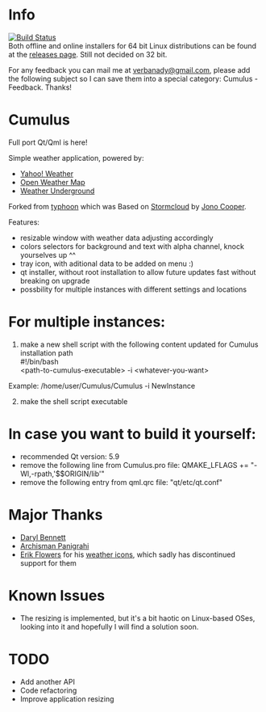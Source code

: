 # Info  
[![Build Status](https://travis-ci.org/vadrian89/cumulus-qt.svg?branch=master)](https://travis-ci.org/vadrian89/cumulus-qt)   
Both offline and online installers for 64 bit Linux distributions can be found at the [releases page](https://github.com/vadrian89/cumulus-qt/releases).
Still not decided on 32 bit.

For any feedback you can mail me at verbanady@gmail.com, please add the following subject so I can save them into a special category: Cumulus - Feedback.
Thanks!

# Cumulus

Full port Qt/Qml is here!

Simple weather application, powered by:
- [Yahoo! Weather](http://weather.yahoo.com)
- [Open Weather Map](http://openweathermap.org/)
- [Weather Underground](https://www.wunderground.com/?apiref=697599e3b1e7adec)

Forked from [typhoon](https://github.com/apandada1/typhoon) which was
Based on [Stormcloud](https://github.com/consindo/stormcloud/) by [Jono Cooper](https://twitter.com/consindo).

Features:
- resizable window with weather data adjusting accordingly
- colors selectors for background and text with alpha channel, knock yourselves up ^^
- tray icon, with aditional data to be added on menu :)
- qt installer, without root installation to allow future updates fast without breaking on upgrade
- possbility for multiple instances with different settings and locations

# For multiple instances:

1. make a new shell script with the following content updated for Cumulus installation path  
#!/bin/bash  
\<path-to-cumulus-executable> -i \<whatever-you-want>

Example: /home/user/Cumulus/Cumulus -i NewInstance

2. make the shell script executable

# In case you want to build it yourself:

- recommended Qt version: 5.9
- remove the following line from Cumulus.pro file: QMAKE_LFLAGS += "-Wl,-rpath,'$$ORIGIN/lib'"
- remove the following entry from qml.qrc file: "qt/etc/qt.conf"

# Major Thanks
- [Daryl Bennett](https://github.com/kd8bny)
- [Archisman Panigrahi](https://github.com/apandada1)
- [Erik Flowers](https://github.com/erikflowers) for his [weather icons](https://github.com/erikflowers/weather-icons),
which sadly has discontinued support for them

# Known Issues
- The resizing is implemented, but it's a bit haotic on Linux-based OSes, looking into it and hopefully I will find a solution soon.

# TODO
- Add another API
- Code refactoring
- Improve application resizing

